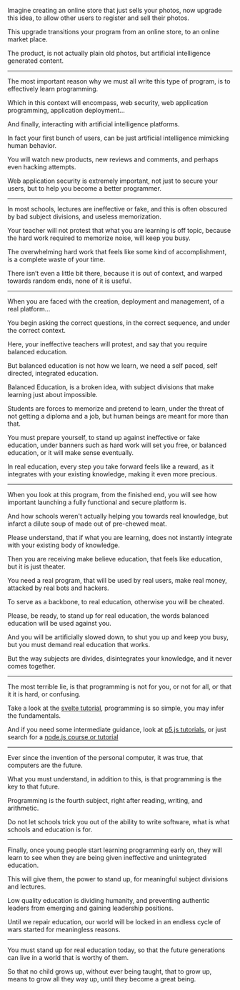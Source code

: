 Imagine creating an online store that just sells your photos,
now upgrade this idea, to allow other users to register and sell their photos.

This upgrade transitions your program from an online store,
to an online market place.

The product, is not actually plain old photos,
but artificial intelligence generated content.

---

The most important reason why we must all write this type of program,
is to effectively learn programming.

Which in this context will encompass,
web security, web application programming, application deployment...

And finally,
interacting with artificial intelligence platforms.

In fact your first bunch of users,
can be just artificial intelligence mimicking human behavior.

You will watch new products, new reviews and comments,
and perhaps even hacking attempts.

Web application security is extremely important,
not just to secure your users, but to help you become a better programmer.

---

In most schools, lectures are ineffective or fake,
and this is often obscured by bad subject divisions, and useless memorization.

Your teacher will not protest that what you are learning is off topic,
because the hard work required to memorize noise, will keep you busy.

The overwhelming hard work that feels like some kind of accomplishment,
is a complete waste of your time.

There isn’t even a little bit there, because it is out of context,
and warped towards random ends, none of it is useful.

---

When you are faced with the creation, deployment and management,
of a real platform…

You begin asking the correct questions, in the correct sequence,
and under the correct context.

Here, your ineffective teachers will protest,
and say that you require balanced education.

But balanced education is not how we learn,
we need a self paced, self directed, integrated education.

Balanced Education, is a broken idea,
with subject divisions that make learning just about impossible.

Students are forces to memorize and pretend to learn,
under the threat of not getting a diploma and a job, but human beings are meant for more than that.

You must prepare yourself, to stand up against ineffective or fake education,
under banners such as hard work will set you free, or balanced education, or it will make sense eventually.

In real education, every step you take forward feels like a reward,
as it integrates with your existing knowledge, making it even more precious.

---

When you look at this program, from the finished end,
you will see how important launching a fully functional and secure platform is.

And how schools weren't actually helping you towards real knowledge,
but infarct a dilute soup of made out of pre-chewed meat.

Please understand, that if what you are learning,
does not instantly integrate with your existing body of knowledge.

Then you are receiving make believe education,
that feels like education, but it is just theater.

You need a real program, that will be used by real users, make real money,
attacked by real bots and hackers.

To serve as a backbone, to real education,
otherwise you will be cheated.

Please, be ready, to stand up for real education,
the words balanced education will be used against you.

And you will be artificially slowed down,
to shut you up and keep you busy, but you must demand real education that works.

But the way subjects are divides,
disintegrates your knowledge, and it never comes together.

---

The most terrible lie, is that programming is not for you, or not for all,
or that it it is hard, or confusing.

Take a look at the [svelte tutorial][1],
programming is so simple, you may infer the fundamentals.

And if you need some intermediate guidance,
look at [p5.js tutorials][2], or just search for a [node.js course or tutorial][3]

---

Ever since the invention of the personal computer,
it was true, that computers are the future.

What you must understand, in addition to this,
is that programming is the key to that future.

Programming is the fourth subject,
right after reading, writing, and arithmetic.

Do not let schools trick you out of the ability to write software,
what is what schools and education is for.

---

Finally, once young people start learning programming early on,
they will learn to see when they are being given ineffective and unintegrated education.

This will give them, the power to stand up,
for meaningful subject divisions and lectures.

Low quality education is dividing humanity,
and preventing authentic leaders from emerging and gaining leadership positions.

Until we repair education,
our world will be locked in an endless cycle of wars started for meaningless reasons.

---

You must stand up for real education today,
so that the future generations can live in a world that is worthy of them.

So that no child grows up, without ever being taught,
that to grow up, means to grow all they way up, until they become a great being.

[1]: https://svelte.dev/tutorial/basics
[2]: https://www.youtube.com/watch?v=8j0UDiN7my4&list=PLglp04UYZK_PrN6xWo_nJ-8kzyXDyFUwi
[3]: https://www.youtube.com/results?search_query=node.js+course+tutorials
